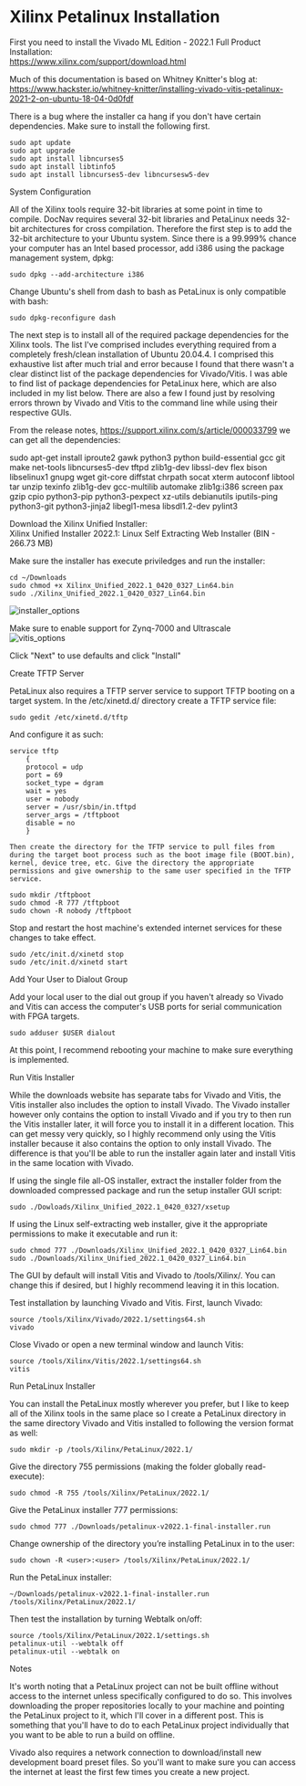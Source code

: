 # Xilinx Petalinux Installation
First you need to install the Vivado ML Edition - 2022.1  Full Product Installation:   
https://www.xilinx.com/support/download.html


Much of this documentation is based on Whitney Knitter's blog at:
https://www.hackster.io/whitney-knitter/installing-vivado-vitis-petalinux-2021-2-on-ubuntu-18-04-0d0fdf

There is a bug where the installer ca hang if you don't have certain dependencies. Make sure to install the following first.

```
sudo apt update
sudo apt upgrade
sudo apt install libncurses5
sudo apt install libtinfo5
sudo apt install libncurses5-dev libncursesw5-dev
```
System Configuration

All of the Xilinx tools require 32-bit libraries at some point in time to compile. DocNav requires several 32-bit libraries and PetaLinux needs 32-bit architectures for cross compilation. Therefore the first step is to add the 32-bit architecture to your Ubuntu system. Since there is a 99.999% chance your computer has an Intel based processor, add i386 using the package management system, dpkg:
```
sudo dpkg --add-architecture i386
```
Change Ubuntu's shell from dash to bash as PetaLinux is only compatible with bash:
```
sudo dpkg-reconfigure dash
```

The next step is to install all of the required package dependencies for the Xilinx tools. The list I've comprised includes everything required from a completely fresh/clean installation of Ubuntu 20.04.4. I comprised this exhaustive list after much trial and error because I found that there wasn't a clear distinct list of the package dependencies for Vivado/Vitis. I was able to find list of package dependencies for PetaLinux here, which are also included in my list below. There are also a few I found just by resolving errors thrown by Vivado and Vitis to the command line while using their respective GUIs.

From the release notes, https://support.xilinx.com/s/article/000033799
we can get all the dependencies:


sudo apt-get install iproute2 gawk python3 python build-essential gcc git make net-tools libncurses5-dev tftpd zlib1g-dev libssl-dev flex bison libselinux1 gnupg wget git-core diffstat chrpath socat xterm autoconf libtool tar unzip texinfo zlib1g-dev gcc-multilib automake zlib1g:i386 screen pax gzip cpio python3-pip python3-pexpect xz-utils debianutils iputils-ping python3-git python3-jinja2 libegl1-mesa libsdl1.2-dev pylint3



Download the Xilinx Unified Installer:  
Xilinx Unified Installer 2022.1: Linux Self Extracting Web Installer (BIN - 266.73 MB)

Make sure the installer has execute priviledges and run the installer:  
```
cd ~/Downloads
sudo chmod +x Xilinx_Unified_2022.1_0420_0327_Lin64.bin
sudo ./Xilinx_Unified_2022.1_0420_0327_Lin64.bin
```

![installer_options](https://user-images.githubusercontent.com/11302627/170825588-b4eb45b3-2c86-4516-9552-1c978ea6f386.png)

Make sure to enable support for Zynq-7000 and Ultrascale  
![vitis_options](https://user-images.githubusercontent.com/11302627/170825678-70fc97a5-eecf-4a9b-902a-2b841ded1509.png)

Click "Next" to use defaults and click "Install"  


Create TFTP Server

PetaLinux also requires a TFTP server service to support TFTP booting on a target system. In the /etc/xinetd.d/ directory create a TFTP service file:
```
sudo gedit /etc/xinetd.d/tftp
```
And configure it as such:
```
service tftp 
    {
    protocol = udp 
    port = 69 
    socket_type = dgram 
    wait = yes 
    user = nobody 
    server = /usr/sbin/in.tftpd 
    server_args = /tftpboot 
    disable = no
    }
   ``` 
    
    Then create the directory for the TFTP service to pull files from during the target boot process such as the boot image file (BOOT.bin), kernel, device tree, etc. Give the directory the appropriate permissions and give ownership to the same user specified in the TFTP service.
    
    
```
sudo mkdir /tftpboot
sudo chmod -R 777 /tftpboot
sudo chown -R nobody /tftpboot
```

Stop and restart the host machine's extended internet services for these changes to take effect.

```
sudo /etc/init.d/xinetd stop
sudo /etc/init.d/xinetd start
```

Add Your User to Dialout Group

Add your local user to the dial out group if you haven't already so Vivado and Vitis can access the computer's USB ports for serial communication with FPGA targets.
```
sudo adduser $USER dialout
```
At this point, I recommend rebooting your machine to make sure everything is implemented.



Run Vitis Installer

While the downloads website has separate tabs for Vivado and Vitis, the Vitis installer also includes the option to install Vivado. The Vivado installer however only contains the option to install Vivado and if you try to then run the Vitis installer later, it will force you to install it in a different location. This can get messy very quickly, so I highly recommend only using the Vitis installer because it also contains the option to only install Vivado. The difference is that you'll be able to run the installer again later and install Vitis in the same location with Vivado.


If using the single file all-OS installer, extract the installer folder from the downloaded compressed package and run the setup installer GUI script:
```
sudo ./Dowloads/Xilinx_Unified_2022.1_0420_0327/xsetup
```
If using the Linux self-extracting web installer, give it the appropriate permissions to make it executable and run it:
```
sudo chmod 777 ./Downloads/Xilinx_Unified_2022.1_0420_0327_Lin64.bin
sudo ./Downloads/Xilinx_Unified_2022.1_0420_0327_Lin64.bin
```
The GUI by default will install Vitis and Vivado to /tools/Xilinx/. You can change this if desired, but I highly recommend leaving it in this location.

Test installation by launching Vivado and Vitis. First, launch Vivado:
```
source /tools/Xilinx/Vivado/2022.1/settings64.sh
vivado
```
Close Vivado or open a new terminal window and launch Vitis:
```
source /tools/Xilinx/Vitis/2022.1/settings64.sh
vitis
```
Run PetaLinux Installer

You can install the PetaLinux mostly wherever you prefer, but I like to keep all of the Xilinx tools in the same place so I create a PetaLinux directory in the same directory Vivado and Vitis installed to following the version format as well:
```
sudo mkdir -p /tools/Xilinx/PetaLinux/2022.1/
```
Give the directory 755 permissions (making the folder globally read-execute):
```
sudo chmod -R 755 /tools/Xilinx/PetaLinux/2022.1/
```
Give the PetaLinux installer 777 permissions:
```
sudo chmod 777 ./Downloads/petalinux-v2022.1-final-installer.run
```
Change ownership of the directory you’re installing PetaLinux in to the user:
```
sudo chown -R <user>:<user> /tools/Xilinx/PetaLinux/2022.1/
```
Run the PetaLinux installer:
```
~/Downloads/petalinux-v2022.1-final-installer.run /tools/Xilinx/PetaLinux/2022.1/
```
Then test the installation by turning Webtalk on/off:
```
source /tools/Xilinx/PetaLinux/2022.1/settings.sh
petalinux-util --webtalk off
petalinux-util --webtalk on
```
Notes

It's worth noting that a PetaLinux project can not be built offline without access to the internet unless specifically configured to do so. This involves downloading the proper repositories locally to your machine and pointing the PetaLinux project to it, which I'll cover in a different post. This is something that you'll have to do to each PetaLinux project individually that you want to be able to run a build on offline.

Vivado also requires a network connection to download/install new development board preset files. So you'll want to make sure you can access the internet at least the first few times you create a new project.


